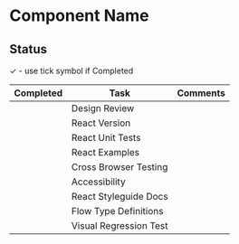 <!-- Add the name of the component -->
# Component Name

<!-- Update status -->
## Status
✓ - use tick symbol if Completed 

| Completed | Task                   | Comments                                          |
| --------- | ---------------------- | ------------------------------------------------- |
|           | Design Review          |                                                   |
|           | React Version          |                                                   |
|           | React Unit Tests       |                                                   |
|           | React Examples         |                                                   |
|           | Cross Browser Testing  |                                                   |
|           | Accessibility          |                                                   |
|           | React Styleguide Docs  |                                                   |
|           | Flow Type Definitions   |                                                   |
|           | Visual Regression Test |                                                   |
